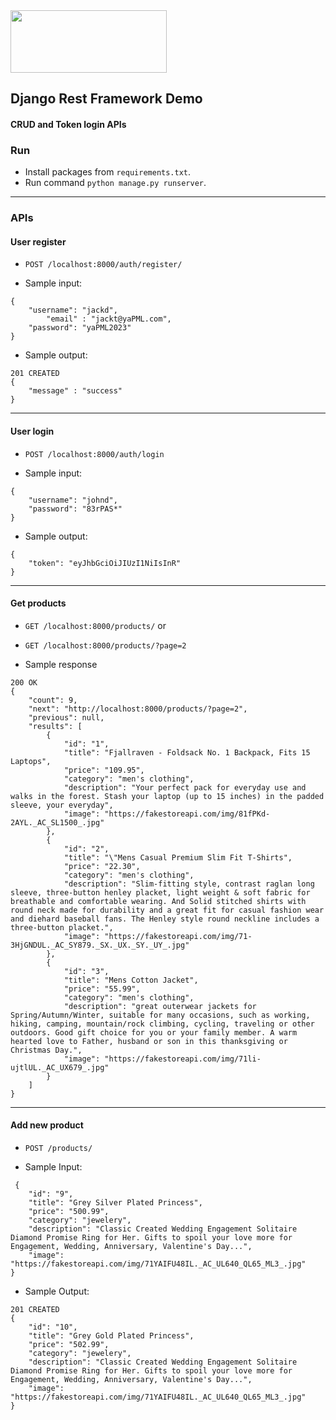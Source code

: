 <img src="https://www.django-rest-framework.org/img/logo.png" height="100pm" width="250px">

## Django Rest Framework Demo

#### CRUD and Token login APIs


### Run

- Install packages from `requirements.txt`.
- Run command `python manage.py runserver`.

-----------

### APIs


#### User register

- `POST /localhost:8000/auth/register/`

- Sample input:

```
{
	"username": "jackd",
    	"email" : "jackt@yaPML.com",
	"password": "yaPML2023"
}
```

- Sample output:

```
201 CREATED
{
	"message" : "success"
}
```


-----------


#### User login

- `POST /localhost:8000/auth/login`

- Sample input:

```
{
	"username": "johnd",
	"password": "83rPAS*"
}
```

- Sample output:

```
{
	"token": "eyJhbGciOiJIUzI1NiIsInR"
}
```

-----------


#### Get products

- `GET /localhost:8000/products/` or
- `GET /localhost:8000/products/?page=2`

- Sample response

```
200 OK
{
    "count": 9,
    "next": "http://localhost:8000/products/?page=2",
    "previous": null,
    "results": [
        {
            "id": "1",
            "title": "Fjallraven - Foldsack No. 1 Backpack, Fits 15 Laptops",
            "price": "109.95",
            "category": "men's clothing",
            "description": "Your perfect pack for everyday use and walks in the forest. Stash your laptop (up to 15 inches) in the padded sleeve, your everyday",
            "image": "https://fakestoreapi.com/img/81fPKd-2AYL._AC_SL1500_.jpg"
        },
        {
            "id": "2",
            "title": "\"Mens Casual Premium Slim Fit T-Shirts",
            "price": "22.30",
            "category": "men's clothing",
            "description": "Slim-fitting style, contrast raglan long sleeve, three-button henley placket, light weight & soft fabric for breathable and comfortable wearing. And Solid stitched shirts with round neck made for durability and a great fit for casual fashion wear and diehard baseball fans. The Henley style round neckline includes a three-button placket.",
            "image": "https://fakestoreapi.com/img/71-3HjGNDUL._AC_SY879._SX._UX._SY._UY_.jpg"
        },
        {
            "id": "3",
            "title": "Mens Cotton Jacket",
            "price": "55.99",
            "category": "men's clothing",
            "description": "great outerwear jackets for Spring/Autumn/Winter, suitable for many occasions, such as working, hiking, camping, mountain/rock climbing, cycling, traveling or other outdoors. Good gift choice for you or your family member. A warm hearted love to Father, husband or son in this thanksgiving or Christmas Day.",
            "image": "https://fakestoreapi.com/img/71li-ujtlUL._AC_UX679_.jpg"
        }
    ]
}
```

-----------

#### Add new product

- `POST /products/`

- Sample Input:

```
 {
    "id": "9",
    "title": "Grey Silver Plated Princess",
    "price": "500.99",
    "category": "jewelery",
    "description": "Classic Created Wedding Engagement Solitaire Diamond Promise Ring for Her. Gifts to spoil your love more for Engagement, Wedding, Anniversary, Valentine's Day...",
    "image": "https://fakestoreapi.com/img/71YAIFU48IL._AC_UL640_QL65_ML3_.jpg"
}
```


- Sample Output:

```
201 CREATED
{
    "id": "10",
    "title": "Grey Gold Plated Princess",
    "price": "502.99",
    "category": "jewelery",
    "description": "Classic Created Wedding Engagement Solitaire Diamond Promise Ring for Her. Gifts to spoil your love more for Engagement, Wedding, Anniversary, Valentine's Day...",
    "image": "https://fakestoreapi.com/img/71YAIFU48IL._AC_UL640_QL65_ML3_.jpg"
}
```
